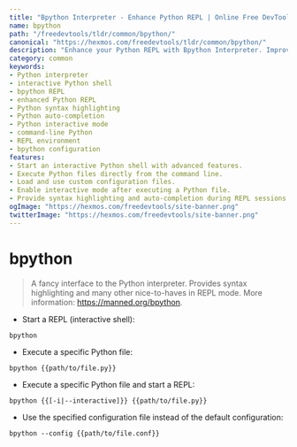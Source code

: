 ```yaml
---
title: "Bpython Interpreter - Enhance Python REPL | Online Free DevTools by Hexmos"
name: bpython
path: "/freedevtools/tldr/common/bpython/"
canonical: "https://hexmos.com/freedevtools/tldr/common/bpython/"
description: "Enhance your Python REPL with Bpython Interpreter. Improve productivity with syntax highlighting and auto-completion in interactive Python sessions. Free online tool, no registration required."
category: common
keywords:
- Python interpreter
- interactive Python shell
- bpython REPL
- enhanced Python REPL
- Python syntax highlighting
- Python auto-completion
- Python interactive mode
- command-line Python
- REPL environment
- bpython configuration
features:
- Start an interactive Python shell with advanced features.
- Execute Python files directly from the command line.
- Load and use custom configuration files.
- Enable interactive mode after executing a Python file.
- Provide syntax highlighting and auto-completion during REPL sessions.
ogImage: "https://hexmos.com/freedevtools/site-banner.png"
twitterImage: "https://hexmos.com/freedevtools/site-banner.png"
---
```


# bpython

> A fancy interface to the Python interpreter.
> Provides syntax highlighting and many other nice-to-haves in REPL mode.
> More information: <https://manned.org/bpython>.

- Start a REPL (interactive shell):

`bpython`

- Execute a specific Python file:

`bpython {{path/to/file.py}}`

- Execute a specific Python file and start a REPL:

`bpython {{[-i|--interactive]}} {{path/to/file.py}}`

- Use the specified configuration file instead of the default configuration:

`bpython --config {{path/to/file.conf}}`
